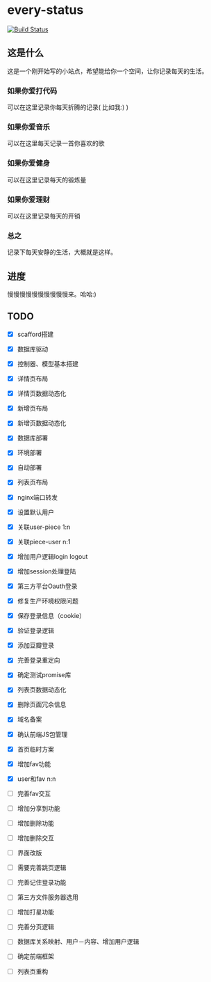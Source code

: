 every-status
============
[![Build Status](https://travis-ci.org/elrrrrrrr/every-status.svg?branch=master)](https://travis-ci.org/elrrrrrrr/every-status)

## 这是什么

这是一个刚开始写的小站点，希望能给你一个空间，让你记录每天的生活。

###  如果你爱打代码

可以在这里记录你每天折腾的记录( 比如我:) )

###  如果你爱音乐

可以在这里每天记录一首你喜欢的歌

###  如果你爱健身

可以在这里记录每天的锻炼量

###  如果你爱理财

可以在这里记录每天的开销

###  总之

记录下每天安静的生活，大概就是这样。

##  进度

慢慢慢慢慢慢慢慢慢慢来。哈哈:)

## TODO
- [x] scafford搭建
- [x] 数据库驱动
- [x] 控制器、模型基本搭建
- [x] 详情页布局
- [x] 详情页数据动态化
- [x] 新增页布局
- [x] 新增页数据动态化
- [x] 数据库部署
- [x] 环境部署
- [x] 自动部署
- [x] 列表页布局
- [x] nginx端口转发
- [x] 设置默认用户
- [x] 关联user-piece 1:n
- [x] 关联piece-user n:1
- [x] 增加用户逻辑login logout
- [x] 增加session处理登陆
- [x] 第三方平台Oauth登录
- [x] 修复生产环境权限问题
- [x] 保存登录信息（cookie）
- [x] 验证登录逻辑
- [x] 添加豆瓣登录
- [x] 完善登录重定向
- [x] 确定测试promise库
- [x] 列表页数据动态化
- [x] 删除页面冗余信息
- [x] 域名备案
- [x] 确认前端JS包管理
- [x] 首页临时方案
- [x] 增加fav功能
- [x] user和fav n:n

- [ ] 完善fav交互
- [ ] 增加分享到功能

- [ ] 增加删除功能
- [ ] 增加删除交互

- [ ] 界面改版

- [ ] 需要完善跳页逻辑
- [ ] 完善记住登录功能

- [ ] 第三方文件服务器选用
- [ ] 增加打星功能
- [ ] 完善分页逻辑

- [ ] 数据库关系映射、用户－内容、增加用户逻辑
- [ ] 确定前端框架
- [ ] 列表页重构

